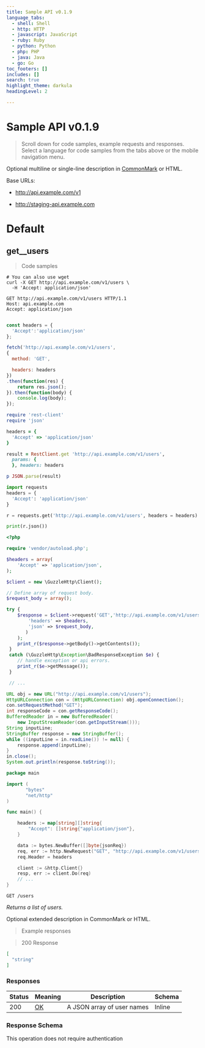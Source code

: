 ```yaml
---
title: Sample API v0.1.9
language_tabs:
  - shell: Shell
  - http: HTTP
  - javascript: JavaScript
  - ruby: Ruby
  - python: Python
  - php: PHP
  - java: Java
  - go: Go
toc_footers: []
includes: []
search: true
highlight_theme: darkula
headingLevel: 2

---
```


<!-- Generator: Widdershins v4.0.1 -->

<h1 id="sample-api">Sample API v0.1.9</h1>

> Scroll down for code samples, example requests and responses. Select a language for code samples from the tabs above or the mobile navigation menu.

Optional multiline or single-line description in [CommonMark](http://commonmark.org/help/) or HTML.

Base URLs:

* <a href="http://api.example.com/v1">http://api.example.com/v1</a>

* <a href="http://staging-api.example.com">http://staging-api.example.com</a>

<h1 id="sample-api-default">Default</h1>

## get__users

> Code samples

```shell
# You can also use wget
curl -X GET http://api.example.com/v1/users \
  -H 'Accept: application/json'

```

```http
GET http://api.example.com/v1/users HTTP/1.1
Host: api.example.com
Accept: application/json

```

```javascript

const headers = {
  'Accept':'application/json'
};

fetch('http://api.example.com/v1/users',
{
  method: 'GET',

  headers: headers
})
.then(function(res) {
    return res.json();
}).then(function(body) {
    console.log(body);
});

```

```ruby
require 'rest-client'
require 'json'

headers = {
  'Accept' => 'application/json'
}

result = RestClient.get 'http://api.example.com/v1/users',
  params: {
  }, headers: headers

p JSON.parse(result)

```

```python
import requests
headers = {
  'Accept': 'application/json'
}

r = requests.get('http://api.example.com/v1/users', headers = headers)

print(r.json())

```

```php
<?php

require 'vendor/autoload.php';

$headers = array(
    'Accept' => 'application/json',
);

$client = new \GuzzleHttp\Client();

// Define array of request body.
$request_body = array();

try {
    $response = $client->request('GET','http://api.example.com/v1/users', array(
        'headers' => $headers,
        'json' => $request_body,
       )
    );
    print_r($response->getBody()->getContents());
 }
 catch (\GuzzleHttp\Exception\BadResponseException $e) {
    // handle exception or api errors.
    print_r($e->getMessage());
 }

 // ...

```

```java
URL obj = new URL("http://api.example.com/v1/users");
HttpURLConnection con = (HttpURLConnection) obj.openConnection();
con.setRequestMethod("GET");
int responseCode = con.getResponseCode();
BufferedReader in = new BufferedReader(
    new InputStreamReader(con.getInputStream()));
String inputLine;
StringBuffer response = new StringBuffer();
while ((inputLine = in.readLine()) != null) {
    response.append(inputLine);
}
in.close();
System.out.println(response.toString());

```

```go
package main

import (
       "bytes"
       "net/http"
)

func main() {

    headers := map[string][]string{
        "Accept": []string{"application/json"},
    }

    data := bytes.NewBuffer([]byte{jsonReq})
    req, err := http.NewRequest("GET", "http://api.example.com/v1/users", data)
    req.Header = headers

    client := &http.Client{}
    resp, err := client.Do(req)
    // ...
}

```

`GET /users`

*Returns a list of users.*

Optional extended description in CommonMark or HTML.

> Example responses

> 200 Response

```json
[
  "string"
]
```

<h3 id="get__users-responses">Responses</h3>

|Status|Meaning|Description|Schema|
|---|---|---|---|
|200|[OK](https://tools.ietf.org/html/rfc7231#section-6.3.1)|A JSON array of user names|Inline|

<h3 id="get__users-responseschema">Response Schema</h3>

<aside class="success">
This operation does not require authentication
</aside>

